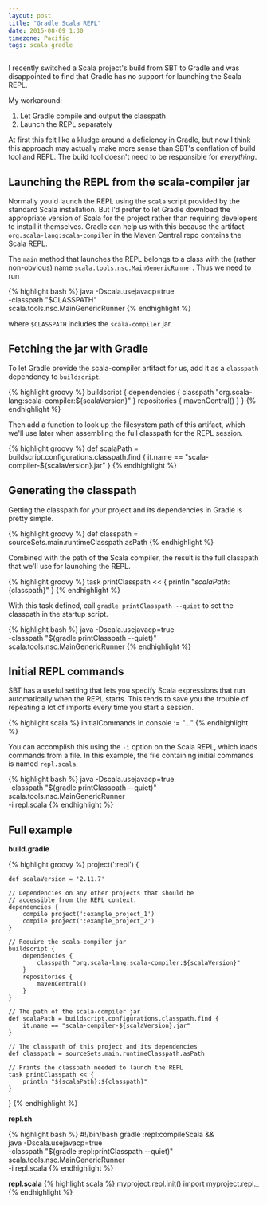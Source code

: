 ```yaml
---
layout: post
title: "Gradle Scala REPL"
date: 2015-08-09 1:30
timezone: Pacific
tags: scala gradle
---
```


I recently switched a Scala project's build from SBT to Gradle and was
disappointed to find that Gradle has no support for launching the
Scala REPL.

My workaround:

1. Let Gradle compile and output the classpath
2. Launch the REPL separately

At first this felt like a kludge around a deficiency in Gradle, but now
I think this approach may actually make more sense than SBT's conflation
of build tool and REPL. The build tool doesn't need to be responsible for
*everything*.

## Launching the REPL from the scala-compiler jar

Normally you'd launch the REPL using the `scala` script provided by the
standard Scala installation. But I'd prefer to let Gradle download the
appropriate version of Scala for the project rather than requiring
developers to install it themselves. Gradle can help us with this because
the artifact `org.scala-lang:scala-compiler` in the Maven Central repo
contains the Scala REPL.

The `main` method that launches the REPL belongs to a class with the
(rather non-obvious) name `scala.tools.nsc.MainGenericRunner`.
Thus we need to run

{% highlight bash %}
java -Dscala.usejavacp=true \
     -classpath "$CLASSPATH" \
     scala.tools.nsc.MainGenericRunner
{% endhighlight %}

where `$CLASSPATH` includes the `scala-compiler` jar.

## Fetching the jar with Gradle

To let Gradle provide the scala-compiler artifact for us, add it
as a `classpath` dependency to `buildscript`.

{% highlight groovy %}
buildscript {
    dependencies {
        classpath "org.scala-lang:scala-compiler:${scalaVersion}"
    }
    repositories {
        mavenCentral()
    }
}
{% endhighlight %}

Then add a function to look up the filesystem path of this artifact,
which we'll use later when assembling the full classpath for the
REPL session.

{% highlight groovy %}
def scalaPath = buildscript.configurations.classpath.find {
    it.name == "scala-compiler-${scalaVersion}.jar"
}
{% endhighlight %}

## Generating the classpath

Getting the classpath for your project and its dependencies in Gradle
is pretty simple.

{% highlight groovy %}
def classpath = sourceSets.main.runtimeClasspath.asPath
{% endhighlight %}

Combined with the path of the Scala compiler, the result is the full
classpath that we'll use for launching the REPL.

{% highlight groovy %}
task printClasspath << {
    println "${scalaPath}:${classpath}"
}
{% endhighlight %}

With this task defined, call `gradle printClasspath --quiet` to set the
classpath in the startup script.

{% highlight bash %}
java -Dscala.usejavacp=true \
     -classpath "$(gradle printClasspath --quiet)" \
     scala.tools.nsc.MainGenericRunner
{% endhighlight %}

## Initial REPL commands

SBT has a useful setting that lets you specify Scala expressions that
run automatically when the REPL starts. This tends to save you the
trouble of repeating a lot of imports every time you start a session.

{% highlight scala %}
initialCommands in console := "..."
{% endhighlight %}

You can accomplish this using the `-i` option on the Scala REPL, which
loads commands from a file. In this example, the file containing initial
commands is named `repl.scala`.

{% highlight bash %}
java -Dscala.usejavacp=true \
     -classpath "$(gradle printClasspath --quiet)" \
     scala.tools.nsc.MainGenericRunner \
     -i repl.scala
{% endhighlight %}

## Full example

**build.gradle**

{% highlight groovy %}
project(':repl') {

    def scalaVersion = '2.11.7'

    // Dependencies on any other projects that should be
    // accessible from the REPL context.
    dependencies {
        compile project(':example_project_1')
        compile project(':example_project_2')
    }

    // Require the scala-compiler jar
    buildscript {
        dependencies {
            classpath "org.scala-lang:scala-compiler:${scalaVersion}"
        }
        repositories {
            mavenCentral()
        }
    }

    // The path of the scala-compiler jar
    def scalaPath = buildscript.configurations.classpath.find {
        it.name == "scala-compiler-${scalaVersion}.jar"
    }

    // The classpath of this project and its dependencies
    def classpath = sourceSets.main.runtimeClasspath.asPath

    // Prints the classpath needed to launch the REPL
    task printClasspath << {
        println "${scalaPath}:${classpath}"
    }

}
{% endhighlight %}

**repl.sh**

{% highlight bash %}
#!/bin/bash
gradle :repl:compileScala && \
java -Dscala.usejavacp=true \
     -classpath "$(gradle :repl:printClasspath --quiet)" \
     scala.tools.nsc.MainGenericRunner \
     -i repl.scala
{% endhighlight %}

**repl.scala**
{% highlight scala %}
myproject.repl.init()
import myproject.repl._
{% endhighlight %}
